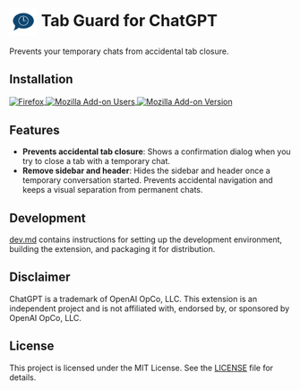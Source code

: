 # <img src="source/icon128.png" width="50" align="center" alt="Icon"> Tab Guard for ChatGPT

Prevents your temporary chats from accidental tab closure.

## Installation

<div>
<a href="https://addons.mozilla.org/firefox/addon/tab-guard-for-chatgpt">
<img src="https://cdnjs.cloudflare.com/ajax/libs/browser-logos/61.1.3/firefox/firefox.svg" width="48" alt="Firefox" valign="middle">
</a>
<a href="https://addons.mozilla.org/firefox/addon/tab-guard-for-chatgpt">
<img valign="middle" alt="Mozilla Add-on Users" src="https://img.shields.io/amo/users/tab-guard-for-chatgpt?style=flat-square&color=success&label=used+by&logo=firefox&logoColor=white">
</a>
<a href="https://addons.mozilla.org/firefox/addon/tab-guard-for-chatgpt">
<img valign="middle" alt="Mozilla Add-on Version" src="https://img.shields.io/amo/v/tab-guard-for-chatgpt?style=flat-square&logo=%20&label=%20">
</a>
</div>

## Features

- **Prevents accidental tab closure**: Shows a confirmation dialog when you try to close a tab with a temporary chat.
- **Remove sidebar and header**: Hides the sidebar and header once a temporary conversation started. Prevents accidental navigation and keeps a visual separation from permanent chats.

## Development

[dev.md](dev.md) contains instructions for setting up the development environment, building the extension, and packaging it for distribution.

## Disclaimer

ChatGPT is a trademark of OpenAI OpCo, LLC. This extension is an independent project and is not affiliated with, endorsed by, or sponsored by OpenAI OpCo, LLC.

## License

This project is licensed under the MIT License. See the [LICENSE](LICENSE) file for details.
